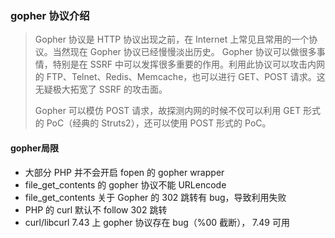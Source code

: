 ### gopher 协议介绍

> Gopher 协议是 HTTP 协议出现之前，在 Internet 上常见且常用的一个协议。当然现在 Gopher 协议已经慢慢淡出历史。
> Gopher 协议可以做很多事情，特别是在 SSRF 中可以发挥很多重要的作用。利用此协议可以攻击内网的 FTP、Telnet、Redis、Memcache，也可以进行 GET、POST 请求。这无疑极大拓宽了 SSRF 的攻击面。
> 
> Gopher 可以模仿 POST 请求，故探测内网的时候不仅可以利用 GET 形式的 PoC（经典的 Struts2），还可以使用 POST 形式的 PoC。

#### gopher局限

* 大部分 PHP 并不会开启 fopen 的 gopher wrapper
* file_get_contents 的 gopher 协议不能 URLencode
* file_get_contents 关于 Gopher 的 302 跳转有 bug，导致利用失败
* PHP 的 curl 默认不 follow 302 跳转
* curl/libcurl 7.43 上 gopher 协议存在 bug（%00 截断）， 7.49 可用

